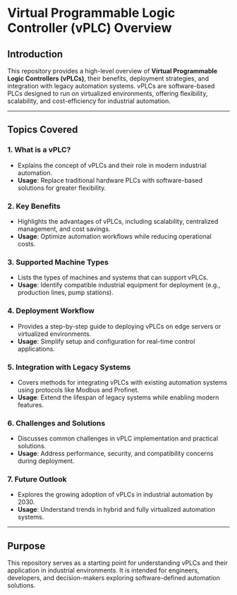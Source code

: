 # Virtual Programmable Logic Controller (vPLC) Overview

## Introduction

This repository provides a high-level overview of **Virtual Programmable Logic Controllers (vPLCs)**, their benefits, deployment strategies, and integration with legacy automation systems. vPLCs are software-based PLCs designed to run on virtualized environments, offering flexibility, scalability, and cost-efficiency for industrial automation.

---

## Topics Covered

### 1. **What is a vPLC?**

- Explains the concept of vPLCs and their role in modern industrial automation.
- **Usage**: Replace traditional hardware PLCs with software-based solutions for greater flexibility.


### 2. **Key Benefits**

- Highlights the advantages of vPLCs, including scalability, centralized management, and cost savings.
- **Usage**: Optimize automation workflows while reducing operational costs.


### 3. **Supported Machine Types**

- Lists the types of machines and systems that can support vPLCs.
- **Usage**: Identify compatible industrial equipment for deployment (e.g., production lines, pump stations).


### 4. **Deployment Workflow**

- Provides a step-by-step guide to deploying vPLCs on edge servers or virtualized environments.
- **Usage**: Simplify setup and configuration for real-time control applications.


### 5. **Integration with Legacy Systems**

- Covers methods for integrating vPLCs with existing automation systems using protocols like Modbus and Profinet.
- **Usage**: Extend the lifespan of legacy systems while enabling modern features.


### 6. **Challenges and Solutions**

- Discusses common challenges in vPLC implementation and practical solutions.
- **Usage**: Address performance, security, and compatibility concerns during deployment.


### 7. **Future Outlook**

- Explores the growing adoption of vPLCs in industrial automation by 2030.
- **Usage**: Understand trends in hybrid and fully virtualized automation systems.

---

## Purpose

This repository serves as a starting point for understanding vPLCs and their application in industrial environments. It is intended for engineers, developers, and decision-makers exploring software-defined automation solutions.

